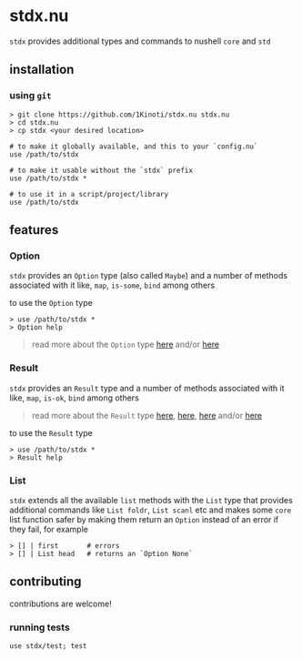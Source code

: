 # stdx.nu

`stdx` provides additional types and commands to nushell `core` and `std`

## installation

### using `git`

```nushell
> git clone https://github.com/1Kinoti/stdx.nu stdx.nu
> cd stdx.nu
> cp stdx <your desired location>

# to make it globally available, and this to your `config.nu`
use /path/to/stdx

# to make it usable without the `stdx` prefix
use /path/to/stdx *

# to use it in a script/project/library
use /path/to/stdx
```

## features

### Option

`stdx` provides an `Option` type (also called `Maybe`) and a number
of methods associated with it like, `map`, `is-some`, `bind` among others

to use the `Option` type
```nushell
> use /path/to/stdx *
> Option help
```

> read more about the `Option` type [here][001] and/or [here][002]

### Result

`stdx` provides an `Result` type and a number of methods associated
with it like, `map`, `is-ok`, `bind` among others

> read more about the `Result` type [here][003], [here][004],
> [here][005] and/or [here][006]

to use the `Result` type
```nushell
> use /path/to/stdx *
> Result help
```

### List

`stdx` extends all the available `list` methods with the `List` type
that provides additional commands like `List foldr`, `List scanl` etc
and makes some `core` list function safer by making them return an `Option`
instead of an error if they fail, for example

```
> [] | first       # errors
> [] | List head   # returns an `Option None`
```

## contributing

contributions are welcome!

### running tests

```nushell
use stdx/test; test
```

[001]: https://doc.rust-lang.org/std/option/index.html "option.rs"
[002]: https://hackage.haskell.org/package/base-4.18.0.0/docs/Data-Maybe.html "maybe.hs"
[003]: https://doc.rust-lang.org/std/result/index.html "result.rs"
[004]: https://hackage.haskell.org/package/base-4.18.0.0/docs/Data-Either.html "either.hs"
[005]: https://hackage.haskell.org/package/validation "validation.hs"
[006]: https://docs.rs/itertools/latest/itertools/enum.Either.html "either.rs"
